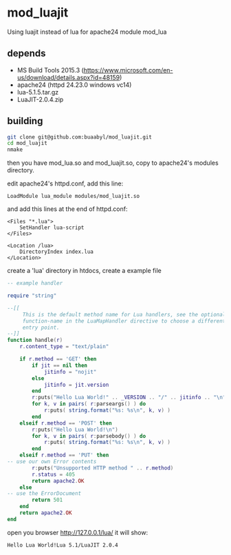 # mod_luajit
Using luajit instead of lua for apache24 module mod_lua

## depends
- MS Build Tools 2015.3 (https://www.microsoft.com/en-us/download/details.aspx?id=48159)
- apache24 (httpd 24.23.0 windows vc14)
- lua-5.1.5.tar.gz
- LuaJIT-2.0.4.zip

## building
```sh
git clone git@github.com:buaabyl/mod_luajit.git
cd mod_luajit
nmake
```

then you have mod_lua.so and mod_luajit.so, copy to apache24's modules directory.

edit apache24's httpd.conf, add this line:
```
LoadModule lua_module modules/mod_luajit.so
```

and add this lines at the end of httpd.conf:
```
<Files "*.lua">
    SetHandler lua-script
</Files>

<Location /lua>
    DirectoryIndex index.lua
</Location>
```

create a 'lua' directory in htdocs, create a example file
```lua
-- example handler

require "string"

--[[
     This is the default method name for Lua handlers, see the optional
     function-name in the LuaMapHandler directive to choose a different
     entry point.
--]]
function handle(r)
    r.content_type = "text/plain"

    if r.method == 'GET' then
        if jit == nil then
            jitinfo = "nojit"
        else
            jitinfo = jit.version
        end
        r:puts("Hello Lua World!" .. _VERSION .. "/" .. jitinfo .. "\n")
        for k, v in pairs( r:parseargs() ) do
            r:puts( string.format("%s: %s\n", k, v) )
        end
    elseif r.method == 'POST' then
        r:puts("Hello Lua World!\n")
        for k, v in pairs( r:parsebody() ) do
            r:puts( string.format("%s: %s\n", k, v) )
        end
    elseif r.method == 'PUT' then
-- use our own Error contents
        r:puts("Unsupported HTTP method " .. r.method)
        r.status = 405
        return apache2.OK
    else
-- use the ErrorDocument
        return 501
    end
    return apache2.OK
end
```

open you browser http://127.0.0.1/lua/ it will show:
```
Hello Lua World!Lua 5.1/LuaJIT 2.0.4
```

